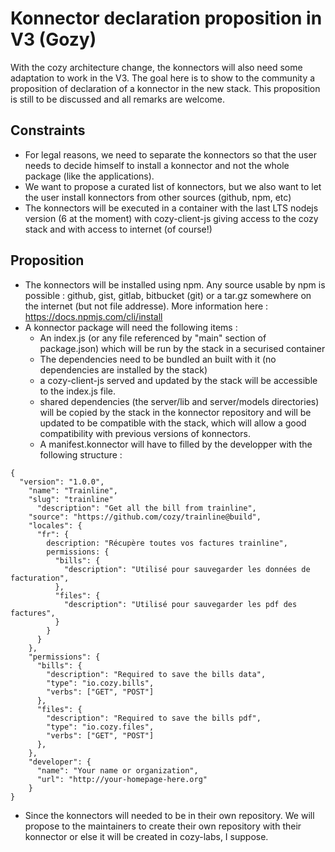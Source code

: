 # Konnector declaration proposition in V3 (Gozy)

With the cozy architecture change, the konnectors will also need some adaptation to work in the V3. The goal here is to show
to the community a proposition of declaration of a konnector in the new stack. This proposition is still to be discussed and all
remarks are welcome.

## Constraints

- For legal reasons, we need to separate the konnectors so that the user needs to decide himself to install a konnector
  and not the whole package (like the applications).
- We want to propose a curated list of konnectors, but we also want to let the user install konnectors from other
  sources (github, npm, etc)
- The konnectors will be executed in a container with the last LTS nodejs version (6 at the moment) with cozy-client-js giving access to the cozy stack and with access to internet (of course!)

## Proposition

 - The konnectors will be installed using npm. Any source usable by npm is possible : github, gist, gitlab, bitbucket (git)
   or a tar.gz somewhere on the internet (but not file addresse). More information here : https://docs.npmjs.com/cli/install
 - A konnector package will need the following items :
    - An index.js (or any file referenced by "main" section of package.json) which will be run by the stack in a securised container
    - The dependencies need to be bundled an built with it (no dependencies are installed by the stack)
    - a cozy-client-js served and updated by the stack will be accessible to the index.js file.
    - shared dependencies (the server/lib and server/models directories) will be copied by the stack in the konnector repository
      and will be updated to be compatible with the stack, which will allow a good compatibility with previous versions of
      konnectors.
    - A manifest.konnector will have to filled by the developper with the following structure :

```
{
  "version": "1.0.0",
    "name": "Trainline",
    "slug": "trainline"
      "description": "Get all the bill from trainline",
    "source": "https://github.com/cozy/trainline@build",
    "locales": {
      "fr": {
        description: "Récupère toutes vos factures trainline",
        permissions: {
          "bills": {
            "description": "Utilisé pour sauvegarder les données de facturation",
          },
          "files": {
            "description": "Utilisé pour sauvegarder les pdf des factures",
          }
        }
      }
    },
    "permissions": {
      "bills": {
        "description": "Required to save the bills data",
        "type": "io.cozy.bills",
        "verbs": ["GET", "POST"]
      },
      "files": {
        "description": "Required to save the bills pdf",
        "type": "io.cozy.files",
        "verbs": ["GET", "POST"]
      },
    },
    "developer": {
      "name": "Your name or organization",
      "url": "http://your-homepage-here.org"
    }
}
```

 - Since the konnectors will needed to be in their own repository. We will propose to the maintainers to create their own repository with
 their konnector or else it will be created in cozy-labs, I suppose.



